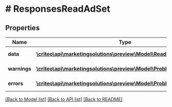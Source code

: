 # # ResponsesReadAdSet

## Properties

Name | Type | Description | Notes
------------ | ------------- | ------------- | -------------
**data** | [**\criteo\api\marketingsolutions\preview\Model\ReadModelReadAdSet[]**](ReadModelReadAdSet.md) |  | [optional] [readonly]
**warnings** | [**\criteo\api\marketingsolutions\preview\Model\ProblemDetails[]**](ProblemDetails.md) |  | [optional] [readonly]
**errors** | [**\criteo\api\marketingsolutions\preview\Model\ProblemDetails[]**](ProblemDetails.md) |  | [optional] [readonly]

[[Back to Model list]](../../README.md#models) [[Back to API list]](../../README.md#endpoints) [[Back to README]](../../README.md)
